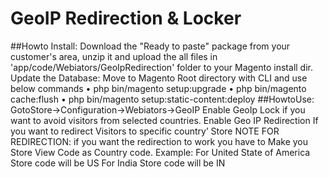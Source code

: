 # GeoIP Redirection & Locker
##Howto Install: 
Download the "Ready to paste" package from your customer's area, unzip it
and upload the all files in 'app/code/Webiators/GeoIpRedirection' folder to your Magento install
dir.
Update the Database: Move to Magento Root directory with CLI and use below commands
• php bin/magento setup:upgrade
• php bin/magento cache:flush
• php bin/magento setup:static-content:deploy
##HowtoUse:
GotoStore->Configuration->Webiators->GeoIP Enable
GeoIp Lock if you want to avoid visitors from selected countries.
Enable Geo IP Redirection If you want to redirect Visitors to specific country’ Store
NOTE FOR REDIRECTION: if you want the redirection to work you have to Make you
Store View Code as Country code.
Example: For United State of America Store code will be US
 For India Store code will be IN
